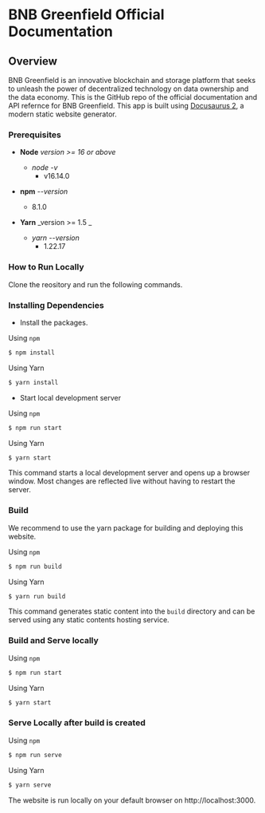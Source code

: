 # BNB Greenfield Official Documentation

## Overview
BNB Greenfield is an innovative blockchain and storage platform that seeks to unleash the power of decentralized technology on data ownership and the data economy. This is the GitHub repo of the official documentation and API refernce for BNB Greenfield. This app is built using [Docusaurus 2](https://docusaurus.io/), a modern static website generator. 

### Prerequisites

  - **Node** _version >= 16 or above_
    - _node -v_
      - v16.14.0
     
  - **npm** _--version_
    - 8.1.0
  
  - **Yarn** _version >= 1.5 _
    - _yarn --version_
      - 1.22.17

### How to Run Locally

Clone the reository and run the following commands.

### Installing Dependencies

* Install the packages.

Using `npm`

```bash
$ npm install
```

Using Yarn

```bash
$ yarn install
```

* Start local development server

Using `npm`

```bash
$ npm run start 
```

Using Yarn

```bash
$ yarn start
```

This command starts a local development server and opens up a browser window. Most changes are reflected live without having to restart the server.

### Build
We recommend to use the yarn package for building and deploying this website.

Using `npm`

```bash
$ npm run build 
```

Using Yarn

```bash
$ yarn run build
```

This command generates static content into the `build` directory and can be served using any static contents hosting service.

### Build and Serve locally

Using `npm`

```bash
$ npm run start 
```

Using Yarn

```bash
$ yarn start 
```

### Serve Locally after build is created

Using `npm`

```bash
$ npm run serve
```

Using Yarn

```bash
$ yarn serve
```

The website is run locally on your default browser on http://localhost:3000.
